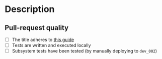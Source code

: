 <!--- 🙏 Thank you for your submission, we really appreciate it. Like many open-source projects, we ask that you sign our [Contributor License Agreement](https://cla-assistant.io/Energinet-DataHub/geh-settlement-report) before we can accept your contribution. --->

# Description

<!-- INSERT DESCRIPTION HERE -->

## Pull-request quality

<!-- Please do not remove these, but leave them checked/unchecked as information for the reviewers -->
- [ ] The title adheres to [this guide](https://github.com/Mech0z/GitHubGuidelines)
- [ ] Tests are written and executed locally
- [ ] Subsystem tests have been tested (by manually deploying to `dev_002`)

